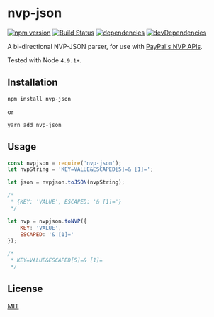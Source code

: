 # nvp-json

[![npm version](https://img.shields.io/npm/v/nvp-json.svg)](https://www.npmjs.com/package/nvp-json) [![Build Status](https://img.shields.io/travis/carriejv/nvp-json.svg)](https://travis-ci.org/carriejv/nvp-json) [![dependencies](https://img.shields.io/david/carriejv/nvp-json.svg)](https://david-dm.org/carriejv/nvp-json)  [![devDependencies](https://img.shields.io/david/dev/carriejv/nvp-json.svg)](https://david-dm.org/carriejv/nvp-json#info=devDependencies)


A bi-directional NVP-JSON parser, for use with [PayPal's NVP APIs](https://developer.paypal.com/reference/?mark=endpoints).

Tested with Node `4.9.1+`.

## Installation

`npm install nvp-json`

or

`yarn add nvp-json`

## Usage

```javascript
const nvpjson = require('nvp-json');
let nvpString = 'KEY=VALUE&ESCAPED[5]=& [1]=';

let json = nvpjson.toJSON(nvpString);

/*
 * {KEY: 'VALUE', ESCAPED: '& [1]='}
 */

let nvp = nvpjson.toNVP({
    KEY: 'VALUE',
    ESCAPED: '& [1]='
});

/*
 * KEY=VALUE&ESCAPED[5]=& [1]=
 */
```

## License

[MIT](https://github.com/carriejv/nvp-json/blob/master/LICENSE)
